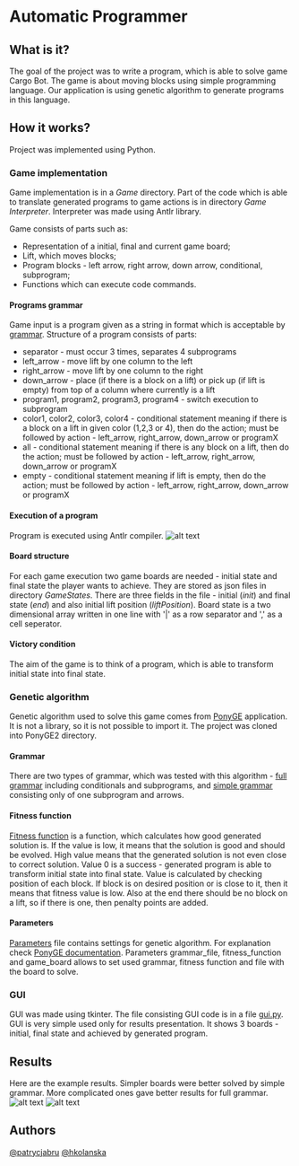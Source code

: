 # Automatic Programmer
## What is it? 
The goal of the project was to write a program, which is able to solve game Cargo Bot. The game is about moving blocks using simple programming language. Our application is using genetic algorithm to generate programs in this language. 
## How it works?
Project was implemented using Python. 
### Game implementation
Game implementation is in a *Game* directory. Part of the code which is able to translate generated programs to game actions is in directory *Game Interpreter*. Interpreter was made using Antlr library. 

Game consists of parts such as:
- Representation of a initial, final and current game board;
- Lift, which moves blocks;
- Program blocks - left arrow, right arrow, down arrow, conditional, subprogram;
- Functions which can execute code commands. 

#### Programs grammar
Game input is a program given as a string in format which is acceptable by [grammar](https://github.com/patrycjabru/AutomaticProgrammer/blob/master/GameInterpreter/cargobot.g4). Structure of a program consists of parts:
- separator - must occur 3 times, separates 4 subprograms
- left_arrow - move lift by one column to the left
- right_arrow - move lift by one column to the right
- down_arrow - place (if there is a block on a lift) or pick up (if lift is empty) from top of a column where currently is a lift
- program1, program2, program3, program4 - switch execution to subprogram
- color1, color2, color3, color4 - conditional statement meaning if there is a block on a lift in given color (1,2,3 or 4), then do the action; must be followed by action - left_arrow, right_arrow, down_arrow or programX
- all - conditional statement meaning if there is any block on a lift, then do the action; must be followed by action - left_arrow, right_arrow, down_arrow or programX
- empty - conditional statement meaning if lift is empty, then do the action; must be followed by action - left_arrow, right_arrow, down_arrow or programX

#### Execution of a program
Program is executed using Antlr compiler. 
![alt text](https://github.com/patrycjabru/AutomaticProgrammer/blob/master/ReadmeImages/Execution.PNG "Game compilation")

#### Board structure
For each game execution two game boards are needed - initial state and final state the player wants to achieve. They are stored as json files in directory *GameStates*. There are three fields in the file - initial (*init*) and final state (*end*) and also initial lift position (*liftPosition*). Board state is a two dimensional array written in one line with '|' as a row separator and ',' as a cell seperator.

#### Victory condition
The aim of the game is to think of a program, which is able to transform initial state into final state. 

### Genetic algorithm
Genetic algorithm used to solve this game comes from [PonyGE](https://github.com/PonyGE/PonyGE2) application. It is not a library, so it is not possible to import it. The project was cloned into PonyGE2 directory. 

#### Grammar
There are two types of grammar, which was tested with this algorithm - [full grammar](https://github.com/patrycjabru/AutomaticProgrammer/blob/master/PonyGE2/grammars/cargobot2.bnf) including conditionals and subprograms, and [simple grammar](https://github.com/patrycjabru/AutomaticProgrammer/blob/master/PonyGE2/grammars/cargobot.bnf) consisting only of one subprogram and arrows. 

#### Fitness function
[Fitness function](https://github.com/patrycjabru/AutomaticProgrammer/blob/master/PonyGE2/src/fitness/cargobot_fitness.py) is a function, which calculates how good generated solution is. If the value is low, it means that the solution is good and should be evolved. High value means that the generated solution is not even close to correct solution. Value 0 is a success - generated program is able to transform initial state into final state. Value is calculated by checking position of each block. If block is on desired position or is close to it, then it means that fitness value is low. Also at the end there should be no block on a lift, so if there is one, then penalty points are added. 

#### Parameters
[Parameters](https://github.com/patrycjabru/AutomaticProgrammer/blob/master/PonyGE2/parameters/cargobot.txt) file contains settings for genetic algorithm. For explanation check [PonyGE documentation](https://github.com/PonyGE/PonyGE2/wiki/Evolutionary-Parameters). Parameters grammar_file, fitness_function and game_board allows to set used grammar, fitness function and file with the board to solve.

### GUI
GUI was made using tkinter. The file consisting GUI code is in a file [gui.py](https://github.com/patrycjabru/AutomaticProgrammer/blob/master/PonyGE2/src/gui.py). GUI is very simple used only for results presentation. It shows 3 boards - initial, final state and achieved by generated program.

## Results
Here are the example results. Simpler boards were better solved by simple grammar. More complicated ones gave better results for full grammar.  
![alt text](https://github.com/patrycjabru/AutomaticProgrammer/raw/master/ReadmeImages/Results1.png "Results 1")
![alt text](https://github.com/patrycjabru/AutomaticProgrammer/raw/master/ReadmeImages/Results2.png "Results 2")

## Authors
[@patrycjabru](https://github.com/patrycjabru)
[@hkolanska](https://github.com/hkolanska)
